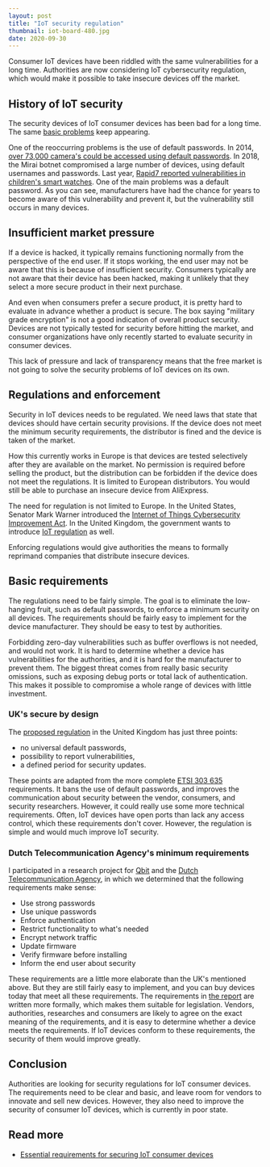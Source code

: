 ```yaml
---
layout: post
title: "IoT security regulation"
thumbnail: iot-board-480.jpg
date: 2020-09-30
---
```


Consumer IoT devices have been riddled with the same vulnerabilities for a long time. Authorities are now considering IoT cybersecurity regulation, which would make it possible to take insecure devices off the market.

<!-- photo source: https://commons.wikimedia.org/wiki/File:Iot_Devices_At_Fscons_(130792869).jpeg -->

## History of IoT security

The security devices of IoT consumer devices has been bad for a long time. The same [basic problems](/2020/09/10/the-most-important-security-problems-with-iot-devices/) keep appearing.

One of the reoccurring problems is the use of default passwords. In 2014, [over 73,000 camera's could be accessed using default passwords](https://www.csoonline.com/article/2844283/peeping-into-73-000-unsecured-security-cameras-thanks-to-default-passwords.html). In 2018, the Mirai botnet compromised a large number of devices, using default usernames and passwords. Last year, [Rapid7 reported vulnerabilities in children's smart watches](https://blog.rapid7.com/2019/12/11/iot-vuln-disclosure-childrens-gps-smart-watches-r7-2019-57/). One of the main problems was a default password. As you can see, manufacturers have had the chance for years to become aware of this vulnerability and prevent it, but the vulnerability still occurs in many devices.

## Insufficient market pressure

If a device is hacked, it typically remains functioning normally from the perspective of the end user. If it stops working, the end user may not be aware that this is because of insufficient security. Consumers typically are not aware that their device has been hacked, making it unlikely that they select a more secure product in their next purchase.

And even when consumers prefer a secure product, it is pretty hard to evaluate in advance whether a product is secure. The box saying "military grade encryption" is not a good indication of overall product security. Devices are not typically tested for security before hitting the market, and consumer organizations have only recently started to evaluate security in consumer devices.

This lack of pressure and lack of transparency means that the free market is not going to solve the security problems of IoT devices on its own.

## Regulations and enforcement

Security in IoT devices needs to be regulated. We need laws that state that devices should have certain security provisions. If the device does not meet the minimum security requirements, the distributor is fined and the device is taken of the market.

How this currently works in Europe is that devices are tested selectively after they are available on the market. No permission is required before selling the product, but the distribution can be forbidden if the device does not meet the regulations. It is limited to European distributors. You would still be able to purchase an insecure device from AliExpress.

The need for regulation is not limited to Europe. In the United States, Senator Mark Warner introduced the [Internet of Things Cybersecurity Improvement Act](https://www.congress.gov/bill/116th-congress/senate-bill/734). In the United Kingdom, the government wants to introduce [IoT regulation](https://www.gov.uk/government/collections/secure-by-design) as well.

Enforcing regulations would give authorities the means to formally reprimand companies that distribute insecure devices.

## Basic requirements

The regulations need to be fairly simple. The goal is to eliminate the low-hanging fruit, such as default passwords, to enforce a minimum security on all devices. The requirements should be fairly easy to implement for the device manufacturer. They should be easy to test by authorities.

Forbidding zero-day vulnerabilities such as buffer overflows is not needed, and would not work. It is hard to determine whether a device has vulnerabilities for the authorities, and it is hard for the manufacturer to prevent them. The biggest threat comes from really basic security omissions, such as exposing debug ports or total lack of authentication. This makes it possible to compromise a whole range of devices with little investment.

### UK's secure by design

The [proposed regulation](https://www.gov.uk/government/collections/secure-by-design) in the United Kingdom has just three points:

* no universal default passwords,
* possibility to report vulnerabilities,
* a defined period for security updates.

These points are adapted from the more complete [ETSI 303 635](https://www.etsi.org/deliver/etsi_en/303600_303699/303645/02.01.01_60/en_303645v020101p.pdf) requirements. It bans the use of default passwords, and improves the communication about security between the vendor, consumers, and security researchers. However, it could really use some more technical requirements. Often, IoT devices have open ports than lack any access control, which these requirements don't cover. However, the regulation is simple and would much improve IoT security.

### Dutch Telecommunication Agency's minimum requirements

I participated in a research project for [Qbit](https://www.eurofins-cybersecurity.com/news/requirements-secured-iot-consumer-devices/) and the [Dutch Telecommunication Agency](https://www.agentschaptelecom.nl/actueel/nieuws/2020/08/26/acht-simpele-eisen-kunnen-de-cyberveiligheid-van-%E2%80%98slimme-apparatuur%E2%80%99-sterk-verbeteren), in which we determined that the following requirements make sense:

* Use strong passwords
* Use unique passwords
* Enforce authentication
* Restrict functionality to what's needed
* Encrypt network traffic
* Update firmware
* Verify firmware before installing
* Inform the end user about security

These requirements are a little more elaborate than the UK's mentioned above. But they are still fairly easy to implement, and you can buy devices today that meet all these requirements. The requirements in [the report](https://www.agentschaptelecom.nl/binaries/agentschap-telecom/documenten/rapporten/2020/08/26/onderzoeksrapport-essential-requirements-for-securing-iot-consumer-devices/Essential+requirements+for+securing+consumer+IoT+devices.pdf) are written more formally, which makes them suitable for legislation. Vendors, authorities, researches and consumers are likely to agree on the exact meaning of the requirements, and it is easy to determine whether a device meets the requirements. If IoT devices conform to these requirements, the security of them would improve greatly.

## Conclusion

Authorities are looking for security regulations for IoT consumer devices. The requirements need to be clear and basic, and leave room for vendors to innovate and sell new devices. However, they also need to improve the security of consumer IoT devices, which is currently in poor state.

## Read more

* [Essential requirements for securing IoT consumer devices](https://www.agentschaptelecom.nl/binaries/agentschap-telecom/documenten/rapporten/2020/08/26/onderzoeksrapport-essential-requirements-for-securing-iot-consumer-devices/Essential+requirements+for+securing+consumer+IoT+devices.pdf)